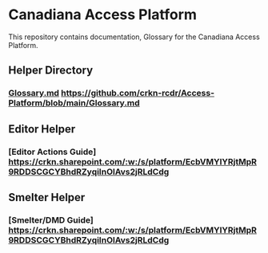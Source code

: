 # Canadiana Access Platform

This repository contains documentation, Glossary for the Canadiana Access Platform.

## Helper Directory

### [Glossary.md](Glossary.md) https://github.com/crkn-rcdr/Access-Platform/blob/main/Glossary.md

## Editor Helper

### [Editor Actions Guide] https://crkn.sharepoint.com/:w:/s/platform/EcbVMYIYRjtMpR9RDDSCGCYBhdRZyqiInOlAvs2jRLdCdg

## Smelter Helper

### [Smelter/DMD Guide] https://crkn.sharepoint.com/:w:/s/platform/EcbVMYIYRjtMpR9RDDSCGCYBhdRZyqiInOlAvs2jRLdCdg

